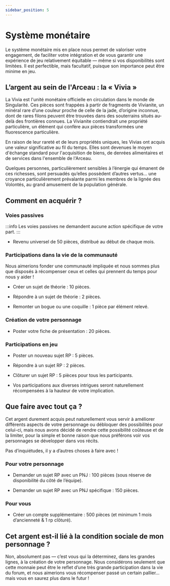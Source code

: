```yaml
---
sidebar_position: 5
---
```


# Système monétaire

Le système monétaire mis en place nous permet de valoriser votre engagement, de faciliter votre intégration et de vous garantir une expérience de jeu relativement équitable — même si vos disponibilités sont limitées. Il est perfectible, mais facultatif, puisque son importance peut être minime en jeu.

## L’argent au sein de l'Arceau : la « Vivia »

La Vivia est l'unité monétaire officielle en circulation dans le monde de Singularité. Ces pièces sont frappées à partir de fragments de Vivianite, un minéral rare d’une couleur proche de celle de la jade, d’origine inconnue, dont de rares filons peuvent être trouvées dans des souterrains situés au-delà des frontières connues. La Vivianite contiendrait une propriété particulière, un élément qui confère aux pièces transformées une fluorescence particulière.

En raison de leur rareté et de leurs propriétés uniques, les Vivias ont acquis une valeur significative au fil du temps. Elles sont devenues le moyen d'échange standard pour l'acquisition de biens, de denrées alimentaires et de services dans l'ensemble de l'Arceau.

Quelques personnes, particulièrement sensibles à l’énergie qui émanent de ces richesses, sont persuadés qu’elles possèdent d’autres vertus… une croyance particulièrement prévalante parmi les membres de la lignée des Volontés, au grand amusement de la population générale.

## Comment en acquérir ?

### Voies passives

:::info
Les voies passives ne demandent aucune action spécifique de votre part.
:::

- Revenu universel de 50 pièces, distribué au début de chaque mois.

### Participations dans la vie de la communauté

Nous aimerions fonder une communauté impliquée et nous sommes plus que disposés à récompenser ceux et celles qui prennent du temps pour nous y aider !

- Créer un sujet de théorie : 10 pièces.

- Répondre à un sujet de théorie : 2 pièces.

- Remonter un bogue ou une coquille : 1 pièce par élément relevé.

### Création de votre personnage

- Poster votre fiche de présentation : 20 pièces.

### Participations en jeu

- Poster un nouveau sujet RP : 5 pièces.

- Répondre à un sujet RP : 2 pièces.

- Clôturer un sujet RP : 5 pièces pour tous les participants.

- Vos participations aux diverses intrigues seront naturellement récompensées à la hauteur de votre implication.

## Que faire avec tout ça ?

Cet argent durement acquis peut naturellement vous servir à améliorer différents aspects de votre personnage ou débloquer des possibilités pour celui-ci, mais nous avons décidé de rendre cette possibilité coûteuse et de la limiter, pour la simple et bonne raison que nous préférons voir vos personnages se développer dans vos récits.

Pas d’inquiétudes, il y a d’autres choses à faire avec !

### Pour votre personnage

- Demander un sujet RP avec un PNJ : 100 pièces (sous réserve de disponibilité du côté de l’équipe).

- Demander un sujet RP avec un PNJ spécifique : 150 pièces.

### Pour vous

- Créer un compte supplémentaire : 500 pièces (et minimum 1 mois d’ancienneté & 1 rp clôturé).

## Cet argent est-il lié à la condition sociale de mon personnage ?

Non, absolument pas — c’est vous qui la déterminez, dans les grandes lignes, à la création de votre personnage. Nous considérons seulement que cette monnaie peut être le reflet d’une très grande participation dans la vie du forum, et nous aimerions vous récompenser passé un certain pallier… mais vous en saurez plus dans le futur !